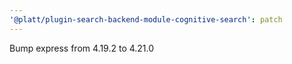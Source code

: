 ```yaml
---
'@platt/plugin-search-backend-module-cognitive-search': patch
---
```


Bump express from 4.19.2 to 4.21.0
